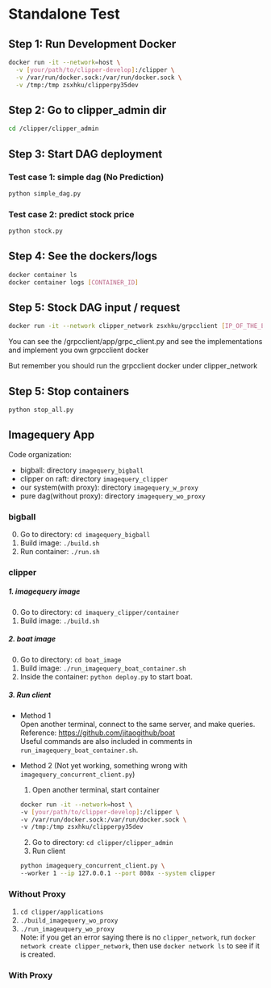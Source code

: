 # Standalone Test

## Step 1: Run Development Docker 
```sh
docker run -it --network=host \
  -v [your/path/to/clipper-develop]:/clipper \
  -v /var/run/docker.sock:/var/run/docker.sock \
  -v /tmp:/tmp zsxhku/clipperpy35dev
```

## Step 2: Go to clipper_admin dir

```sh
cd /clipper/clipper_admin
```
## Step 3: Start DAG deployment

### Test case 1: simple dag (No Prediction)
```sh
python simple_dag.py
```

### Test case 2: predict stock price
```sh
python stock.py
```
## Step 4: See the dockers/logs
```sh
docker container ls 
docker container logs [CONTAINER_ID]
```
## Step 5: Stock DAG input / request
```sh
docker run -it --network clipper_network zsxhku/grpcclient [IP_OF_THE_ENTRY_PROXY] 22223
```
You can see the /grpcclient/app/grpc_client.py and see the implementations and implement you own grpcclient docker

But remember you should run the grpcclient docker under clipper_network


## Step 5: Stop containers
```sh
python stop_all.py
```

## Imagequery App   
Code organization: 
  * bigball: directory `imagequery_bigball`  
  * clipper on raft: directory `imagequery_clipper`  
  * our system(with proxy): directory `imagequery_w_proxy` 
  * pure dag(without proxy): directory `imagequery_wo_proxy`

### bigball    
0. Go to directory: `cd imagequery_bigball`
1. Build image: `./build.sh`  
2. Run container: `./run.sh`   

### clipper  
##### 1. imagequery image 
  0. Go to directory: `cd imaquery_clipper/container`  
  1. Build image: `./build.sh`   
##### 2. boat image  
  0. Go to directory: `cd boat_image`
  1. Build image: `./run_imagequery_boat_container.sh`  
  2. Inside the container:  `python deploy.py` to start boat.
##### 3. Run client  
  * Method 1  
  Open another terminal, connect to the same server, and make queries.  
  Reference: https://github.com/jitaogithub/boat  
  Useful commands are also included in comments in `run_imagequery_boat_container.sh`.  
   
  * Method 2 (Not yet working, something wrong with `imagequery_concurrent_client.py`)   
    1. Open another terminal, start container  
      ```sh
      docker run -it --network=host \
      -v [your/path/to/clipper-develop]:/clipper \
      -v /var/run/docker.sock:/var/run/docker.sock \
      -v /tmp:/tmp zsxhku/clipperpy35dev 
      ```
    2. Go to directory: `cd clipper/clipper_admin`  
    3. Run client   
      ```sh
      python imagequery_concurrent_client.py \ 
      --worker 1 --ip 127.0.0.1 --port 808x --system clipper   
      ```   
  

### Without Proxy   
  1. `cd clipper/applications`  
  2. `./build_imagequery_wo_proxy`  
  3. `./run_imageuquery_wo_proxy`    
  Note: if you get an error saying there is no `clipper_network`, run `docker network create clipper_network`, then use `docker network ls` to see if it is created.   

### With Proxy  







